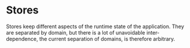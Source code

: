 # Stores

Stores keep different aspects of the runtime state of the application. They are separated by domain, but there is a lot of unavoidable inter-dependence, the current separation of domains, is therefore arbitrary.

